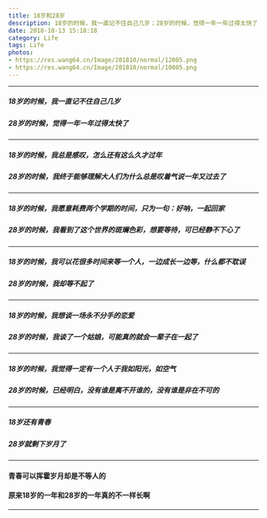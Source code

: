 ```yaml
---
title: 18岁和28岁
description: 18岁的时候，我一直记不住自己几岁；28岁的时候，觉得一年一年过得太快了.....
date: 2018-10-13 15:18:18
category: Life
tags: Life
photos: 
- https://res.wang64.cn/Image/201810/normal/12005.png
- https://res.wang64.cn/Image/201810/normal/10005.png
---
```


-----

##### 18岁的时候，我一直记不住自己几岁
##### 28岁的时候，觉得一年一年过得太快了

-----

##### 18岁的时候，我总是感叹，怎么还有这么久才过年
##### 28岁的时候，我终于能够理解大人们为什么总是叹着气说一年又过去了

-----

##### 18岁的时候，我愿意耗费两个学期的时间，只为一句：好呐，一起回家
##### 28岁的时候，我看到了这个世界的斑斓色彩，想要等待，可已经静不下心了

-----

##### 18岁的时候，我可以花很多时间来等一个人，一边成长一边等，什么都不耽误
##### 28岁的时候，我却等不起了

-----

##### 18岁的时候，我想谈一场永不分手的恋爱
##### 28岁的时候，我谈了一个姑娘，可能真的就会一辈子在一起了

-----

##### 18岁的时候，我觉得一定有一个人于我如阳光，如空气
##### 28岁的时候，已经明白，没有谁是离不开谁的，没有谁是非在不可的

-----

##### 18岁还有青春
##### 28岁就剩下岁月了

-----

#### 青春可以挥霍岁月却是不等人的
#### 原来18岁的一年和28岁的一年真的不一样长啊

-----